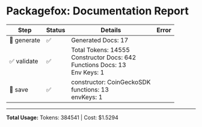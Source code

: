 # Packagefox: Documentation Report

| Step | Status | Details | Error |
|------|--------|---------|-------|
| 📝 generate | ✅ | Generated Docs: 17 |  |
| ✅ validate | ✅ | Total Tokens: 14555<br>Constructor Docs: 642<br>Functions Docs: 13<br>Env Keys: 1 |  |
| 💾 save | ✅ | constructor: CoinGeckoSDK<br>functions: 13<br>envKeys: 1 |  |

---
**Total Usage:** Tokens: 384541 | Cost: $1.5294